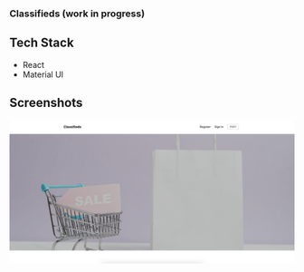 ### Classifieds **(work in progress)**

## Tech Stack

- React
- Material UI

## Screenshots

!["classifieds wip"](https://github.com/johncabang/classifieds/blob/master/docs/classifieds_wip.png?raw=true)
